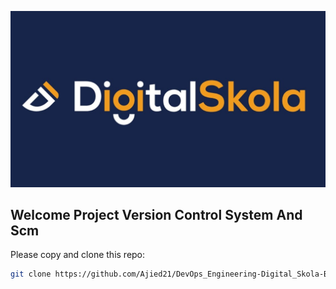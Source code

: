 ![Architecture Overview](./images/Digital_Skola.jpg)

## Welcome Project Version Control System And Scm

Please copy and clone this repo:

```bash
git clone https://github.com/Ajied21/DevOps_Engineering-Digital_Skola-Batch_8.git
